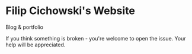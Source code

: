 # Filip Cichowski's Website

Blog & portfolio

If you think something is broken - you're welcome to open the issue. Your help will be appreciated.
